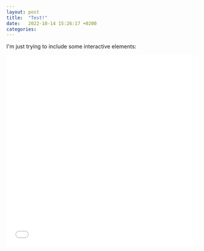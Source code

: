 ```yaml
---
layout: post
title:  "Test!"
date:   2022-10-14 15:26:17 +0200
categories: 
---
```


I'm just trying to include some interactive elements:

<iframe src="/flowers.html"
    sandbox="allow-same-origin allow-scripts"
    width="100%"
    height="500"
    scrolling="no"
    seamless="seamless"
    frameborder="0">
</iframe>
